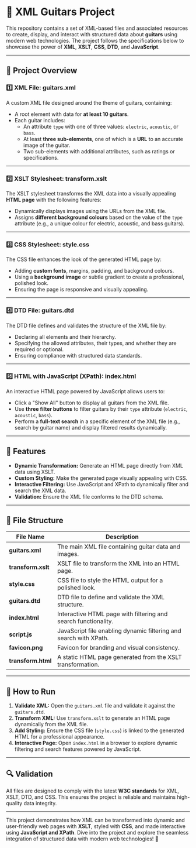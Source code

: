 # 🎸 XML Guitars Project  

This repository contains a set of XML-based files and associated resources to create, display, and interact with structured data about **guitars** using modern web technologies. The project follows the specifications below to showcase the power of **XML**, **XSLT**, **CSS**, **DTD**, and **JavaScript**.  

---

## 📖 Project Overview  

### 1️⃣ **XML File: guitars.xml**  
A custom XML file designed around the theme of guitars, containing:  
- A root element with data for **at least 10 guitars**.  
- Each guitar includes:  
  - An attribute `type` with one of three values: `electric`, `acoustic`, or `bass`.  
  - At least **three sub-elements**, one of which is a **URL** to an accurate image of the guitar.  
  - Two sub-elements with additional attributes, such as ratings or specifications.  

---

### 2️⃣ **XSLT Stylesheet: transform.xslt**  
The XSLT stylesheet transforms the XML data into a visually appealing **HTML page** with the following features:  
- Dynamically displays images using the URLs from the XML file.  
- Assigns **different background colours** based on the value of the `type` attribute (e.g., a unique colour for electric, acoustic, and bass guitars).  

---

### 3️⃣ **CSS Stylesheet: style.css**  
The CSS file enhances the look of the generated HTML page by:  
- Adding **custom fonts**, margins, padding, and background colours.  
- Using a **background image** or subtle gradient to create a professional, polished look.  
- Ensuring the page is responsive and visually appealing.  

---

### 4️⃣ **DTD File: guitars.dtd**  
The DTD file defines and validates the structure of the XML file by:  
- Declaring all elements and their hierarchy.  
- Specifying the allowed attributes, their types, and whether they are required or optional.  
- Ensuring compliance with structured data standards.  

---

### 5️⃣ **HTML with JavaScript (XPath): index.html**  
An interactive HTML page powered by JavaScript allows users to:  
- Click a "Show All" button to display all guitars from the XML file.  
- Use **three filter buttons** to filter guitars by their `type` attribute (`electric`, `acoustic`, `bass`).  
- Perform a **full-text search** in a specific element of the XML file (e.g., search by guitar name) and display filtered results dynamically.  

---

## 🚀 Features  

- **Dynamic Transformation:** Generate an HTML page directly from XML data using XSLT.  
- **Custom Styling:** Make the generated page visually appealing with CSS.  
- **Interactive Filtering:** Use JavaScript and XPath to dynamically filter and search the XML data.  
- **Validation:** Ensure the XML file conforms to the DTD schema.  

---

## 📂 File Structure  

| File Name         | Description                                                                 |
|-------------------|-----------------------------------------------------------------------------|
| **guitars.xml**   | The main XML file containing guitar data and images.                        |
| **transform.xslt**| XSLT file to transform the XML into an HTML page.                           |
| **style.css**     | CSS file to style the HTML output for a polished look.                      |
| **guitars.dtd**   | DTD file to define and validate the XML structure.                          |
| **index.html**    | Interactive HTML page with filtering and search functionality.              |
| **script.js**     | JavaScript file enabling dynamic filtering and search with XPath.           |
| **favicon.png**   | Favicon for branding and visual consistency.                                |
| **transform.html**| A static HTML page generated from the XSLT transformation.                 |

---

## 🎯 How to Run  

1. **Validate XML:** Open the `guitars.xml` file and validate it against the `guitars.dtd`.  
2. **Transform XML:** Use `transform.xslt` to generate an HTML page dynamically from the XML file.  
3. **Add Styling:** Ensure the CSS file (`style.css`) is linked to the generated HTML for a professional appearance.  
4. **Interactive Page:** Open `index.html` in a browser to explore dynamic filtering and search features powered by JavaScript.  

---

## 🔍 Validation  

All files are designed to comply with the latest **W3C standards** for XML, XSLT, DTD, and CSS. This ensures the project is reliable and maintains high-quality data integrity.  

---

This project demonstrates how XML can be transformed into dynamic and user-friendly web pages with **XSLT**, styled with **CSS**, and made interactive using **JavaScript and XPath**. Dive into the project and explore the seamless integration of structured data with modern web technologies! 🎸  
